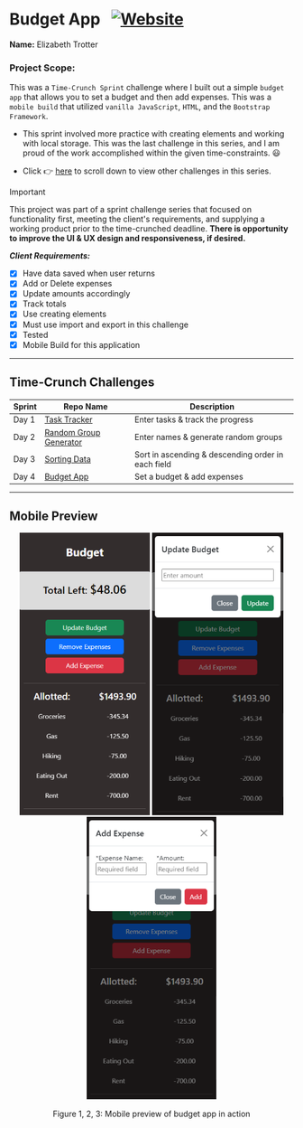 # Budget App &nbsp;&nbsp;<a href="https://budgetapp-rose.vercel.app/">![Website](https://img.shields.io/website?url=https%3A%2F%2Fbudgetapp-rose.vercel.app%2F&up_message=ONLINE&up_color=355E3B&down_message=OFFLINE&down_color=8B0000&style=for-the-badge&logo=vercel)</a>

**Name:** Elizabeth Trotter

### Project Scope: 

This was a `Time-Crunch Sprint` challenge where I built out a simple `budget app` that allows you to set a budget and then add expenses. This was a `mobile build` that utilized `vanilla JavaScript`, `HTML`, and the `Bootstrap Framework`. 

- This sprint involved more practice with creating elements and working with local storage. This was the last challenge in this series, and I am proud of the work accomplished within the given time-constraints. :smiley:

- Click :point_right: [here](#time-crunch-challenges) to scroll down to view other challenges in this series.

> [!IMPORTANT]  
> This project was part of a sprint challenge series that focused on functionality first, meeting the client's requirements, and supplying a working product prior to the time-crunched deadline. **There is opportunity to improve the UI & UX design and responsiveness, if desired.**

***Client Requirements:***

- [x] Have data saved when user returns
- [x] Add or Delete expenses
- [x] Update amounts accordingly
- [x] Track totals
- [x] Use creating elements
- [x] Must use import and export in this challenge
- [x] Tested
- [x] Mobile Build for this application
&nbsp;
---

## Time-Crunch Challenges

| Sprint | Repo Name | Description |
| --- | --- | --- |
| Day 1 | [Task Tracker](https://github.com/et120/tasktracker) | Enter tasks & track the progress | 
| Day 2 | [Random Group Generator](https://github.com/et120/randomnamegeneratorgroups) | Enter names & generate random groups |
| Day 3 | [Sorting Data](https://github.com/et120/sortingdata) | Sort in ascending & descending order in each field |
| Day 4 | [Budget App](https://github.com/et120/budgetapp) | Set a budget & add expenses |

---

## Mobile Preview

<div align="center">
<img src="./assets/mobilepreview.png" alt="Mobile preview" height="500">
<img src="./assets/updatebudgetpreview.png" alt="Mobile preview" height="500">
<img src="./assets/addexpensepreview.png" alt="Mobile preview" height="500">
<p>Figure 1, 2, 3: Mobile preview of budget app in action</p>
</div>
